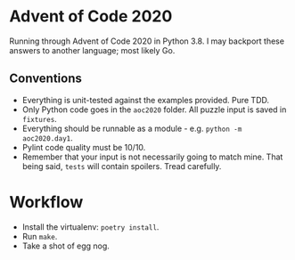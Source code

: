 # Advent of Code 2020

Running through Advent of Code 2020 in Python 3.8. I may backport these answers to
another language; most likely Go.

## Conventions

* Everything is unit-tested against the examples provided. Pure TDD.
* Only Python code goes in the `aoc2020` folder. All puzzle input is saved in `fixtures`.
* Everything should be runnable as a module - e.g. `python -m aoc2020.day1`.
* Pylint code quality must be 10/10.
* Remember that your input is not necessarily going to match mine. That being said,
  `tests` will contain spoilers. Tread carefully.

# Workflow
* Install the virtualenv: `poetry install`.
* Run `make`.
* Take a shot of egg nog.
